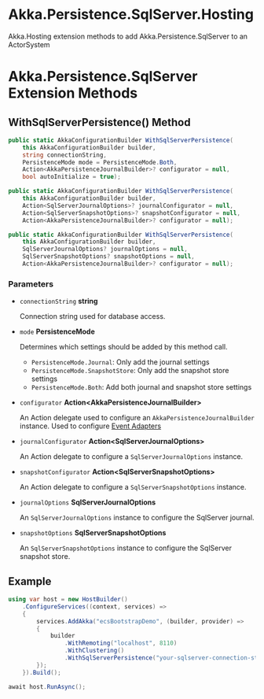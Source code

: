 # Akka.Persistence.SqlServer.Hosting

Akka.Hosting extension methods to add Akka.Persistence.SqlServer to an ActorSystem

# Akka.Persistence.SqlServer Extension Methods

## WithSqlServerPersistence() Method

```csharp
public static AkkaConfigurationBuilder WithSqlServerPersistence(
    this AkkaConfigurationBuilder builder,
    string connectionString,
    PersistenceMode mode = PersistenceMode.Both, 
    Action<AkkaPersistenceJournalBuilder>? configurator = null,
    bool autoInitialize = true);
```

```csharp
public static AkkaConfigurationBuilder WithSqlServerPersistence(
    this AkkaConfigurationBuilder builder,
    Action<SqlServerJournalOptions>? journalConfigurator = null,
    Action<SqlServerSnapshotOptions>? snapshotConfigurator = null,
    Action<AkkaPersistenceJournalBuilder>? configurator = null);
```

```csharp
public static AkkaConfigurationBuilder WithSqlServerPersistence(
    this AkkaConfigurationBuilder builder,
    SqlServerJournalOptions? journalOptions = null,
    SqlServerSnapshotOptions? snapshotOptions = null,
    Action<AkkaPersistenceJournalBuilder>? configurator = null);
```

### Parameters

* `connectionString` __string__

  Connection string used for database access.

* `mode` __PersistenceMode__

  Determines which settings should be added by this method call.

  * `PersistenceMode.Journal`: Only add the journal settings
  * `PersistenceMode.SnapshotStore`: Only add the snapshot store settings
  * `PersistenceMode.Both`: Add both journal and snapshot store settings

* `configurator` __Action\<AkkaPersistenceJournalBuilder\>__

  An Action delegate used to configure an `AkkaPersistenceJournalBuilder` instance. Used to configure [Event Adapters](https://getakka.net/articles/persistence/event-adapters.html)

* `journalConfigurator` __Action\<SqlServerJournalOptions\>__

  An Action delegate to configure a `SqlServerJournalOptions` instance.

* `snapshotConfigurator` __Action\<SqlServerSnapshotOptions\>__

  An Action delegate to configure a `SqlServerSnapshotOptions` instance.

* `journalOptions` __SqlServerJournalOptions__

  An `SqlServerJournalOptions` instance to configure the SqlServer journal.

* `snapshotOptions` __SqlServerSnapshotOptions__

  An `SqlServerSnapshotOptions` instance to configure the SqlServer snapshot store.

## Example

```csharp
using var host = new HostBuilder()
    .ConfigureServices((context, services) =>
    {
        services.AddAkka("ecsBootstrapDemo", (builder, provider) =>
        {
            builder
                .WithRemoting("localhost", 8110)
                .WithClustering()
                .WithSqlServerPersistence("your-sqlserver-connection-string");
        });
    }).Build();

await host.RunAsync();
```